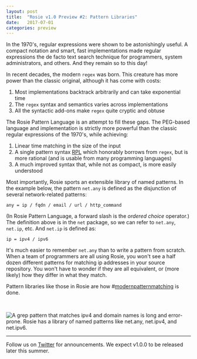 ```yaml
---
layout: post
title:  "Rosie v1.0 Preview #2: Pattern Libraries"
date:   2017-07-01
categories: preview
---
```


In the 1970's, regular expressions were shown to be astonishingly useful.  A compact
notation and smart, fast implementations made regular expressions the de facto
text search technique for programmers, system administrators, and others.  And
they remain so to this day!

In recent decades, the modern `regex` was born.  This creature has more power
than the classic original, although it has come with costs:

1. Most implementations backtrack arbitrarily and can take exponential time
2. The `regex` syntax and semantics varies across implementations
3. All the syntactic add-ons make `regex` quite cryptic and obtuse

The Rosie Pattern Language is an attempt to fill these gaps.  The PEG-based
language and implementation is strictly more powerful than the classic regular
expressions of the 1970's, while achieving:

1. Linear time matching in the size of the input
2. A single pattern syntax
[RPL](https://github.com/jamiejennings/rosie-pattern-language#docs)
which honorably borrows from `regex`, but is more rational (and is usable
from many programming languages)
3. A much improved syntax that, while not as compact, is more easily understood

Most importantly, Rosie sports an extensible library of named patterns.  In the
example below, the pattern `net.any` is defined as the disjunction of several
network-related patterns:

```
any = ip / fqdn / email / url / http_command
```

(In Rosie Pattern Language, a forward slash is the *ordered choice* operator.)
The definition above is in the `net` package, so we can refer to `net.any`,
`net.ip`, etc.  And `net.ip` is defined as:

```
ip = ipv4 / ipv6
``` 

It's much easier to remember `net.any` than to write a pattern from scratch.
When a team of programmers are all using Rosie, you won't see a half dozen
different patterns for matching ip addresses in your source repository.  You
won't have to wonder if they are all equivalent, or (more likely) how they
differ in what they match.

Pattern libraries like those in Rosie are how
#[modernpatternmatching](https://twitter.com/search?q=%23modernpatternmatching)
is done.

<br>

<img
class="pure-img displayed"
src="{{ site.baseurl }}/images/MyGrepIsAwesome-1-lib.png" 
alt= "A grep pattern that matches ipv4 and domain names is long and
error-prone.  Rosie has a library of named patterns like net.any, net.ipv4, and net.ipv6."
/>

<hr>

Follow us on [Twitter](https://twitter.com/jamietheriveter) for
announcements.  We expect v1.0.0 to be released later this summer.

